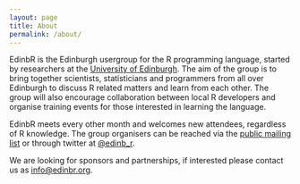 ```yaml
---
layout: page
title: About
permalink: /about/
---
```


EdinbR is the Edinburgh usergroup for the R programming language, started by researchers at the [University of Edinburgh](http://www.ed.ac.uk/home). The aim of the group is to bring together scientists, statisticians and programmers from all over Edinburgh to discuss R related matters and learn from each other. The group will also encourage collaboration between local R developers and organise training events for those interested in learning the language.

EdinbR meets every other month and welcomes new attendees, regardless of R knowledge. The group organisers can be reached via the [public mailing list](https://groups.google.com/forum/#!forum/edinbr) or through twitter at [@edinb_r](http://twitter.com/edinb_r).

We are looking for sponsors and partnerships, if interested please contact us as [info@edinbr.org](mailto:info@edinbr.org).
